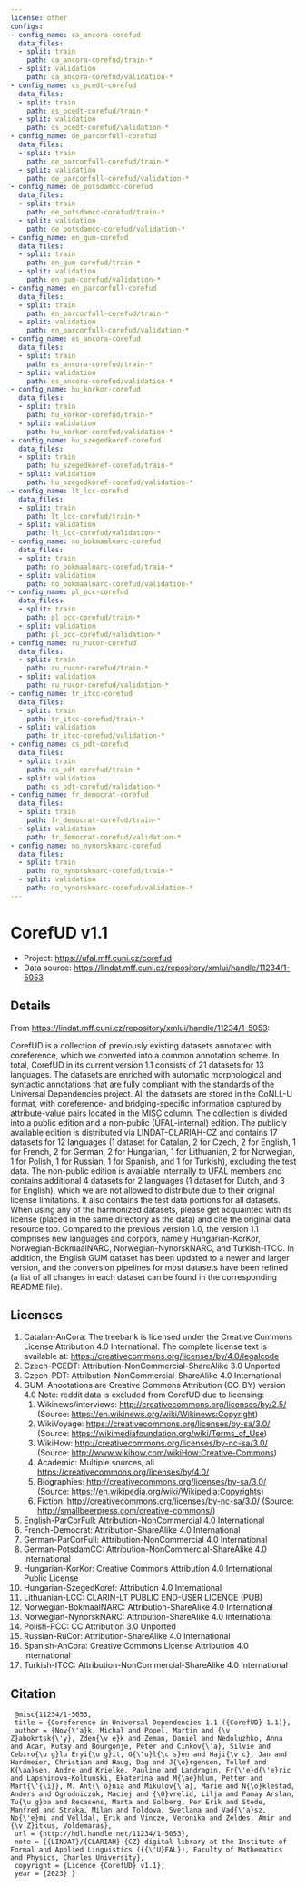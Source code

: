 ```yaml
---
license: other
configs:
- config_name: ca_ancora-corefud
  data_files:
  - split: train
    path: ca_ancora-corefud/train-*
  - split: validation
    path: ca_ancora-corefud/validation-*
- config_name: cs_pcedt-corefud
  data_files:
  - split: train
    path: cs_pcedt-corefud/train-*
  - split: validation
    path: cs_pcedt-corefud/validation-*
- config_name: de_parcorfull-corefud
  data_files:
  - split: train
    path: de_parcorfull-corefud/train-*
  - split: validation
    path: de_parcorfull-corefud/validation-*
- config_name: de_potsdamcc-corefud
  data_files:
  - split: train
    path: de_potsdamcc-corefud/train-*
  - split: validation
    path: de_potsdamcc-corefud/validation-*
- config_name: en_gum-corefud
  data_files:
  - split: train
    path: en_gum-corefud/train-*
  - split: validation
    path: en_gum-corefud/validation-*
- config_name: en_parcorfull-corefud
  data_files:
  - split: train
    path: en_parcorfull-corefud/train-*
  - split: validation
    path: en_parcorfull-corefud/validation-*
- config_name: es_ancora-corefud
  data_files:
  - split: train
    path: es_ancora-corefud/train-*
  - split: validation
    path: es_ancora-corefud/validation-*
- config_name: hu_korkor-corefud
  data_files:
  - split: train
    path: hu_korkor-corefud/train-*
  - split: validation
    path: hu_korkor-corefud/validation-*
- config_name: hu_szegedkoref-corefud
  data_files:
  - split: train
    path: hu_szegedkoref-corefud/train-*
  - split: validation
    path: hu_szegedkoref-corefud/validation-*
- config_name: lt_lcc-corefud
  data_files:
  - split: train
    path: lt_lcc-corefud/train-*
  - split: validation
    path: lt_lcc-corefud/validation-*
- config_name: no_bokmaalnarc-corefud
  data_files:
  - split: train
    path: no_bokmaalnarc-corefud/train-*
  - split: validation
    path: no_bokmaalnarc-corefud/validation-*
- config_name: pl_pcc-corefud
  data_files:
  - split: train
    path: pl_pcc-corefud/train-*
  - split: validation
    path: pl_pcc-corefud/validation-*
- config_name: ru_rucor-corefud
  data_files:
  - split: train
    path: ru_rucor-corefud/train-*
  - split: validation
    path: ru_rucor-corefud/validation-*
- config_name: tr_itcc-corefud
  data_files:
  - split: train
    path: tr_itcc-corefud/train-*
  - split: validation
    path: tr_itcc-corefud/validation-*
- config_name: cs_pdt-corefud
  data_files:
  - split: train
    path: cs_pdt-corefud/train-*
  - split: validation
    path: cs_pdt-corefud/validation-*
- config_name: fr_democrat-corefud
  data_files:
  - split: train
    path: fr_democrat-corefud/train-*
  - split: validation
    path: fr_democrat-corefud/validation-*
- config_name: no_nynorsknarc-corefud
  data_files:
  - split: train
    path: no_nynorsknarc-corefud/train-*
  - split: validation
    path: no_nynorsknarc-corefud/validation-*
---
```


# CorefUD v1.1

- Project: https://ufal.mff.cuni.cz/corefud
- Data source: https://lindat.mff.cuni.cz/repository/xmlui/handle/11234/1-5053

## Details

From https://lindat.mff.cuni.cz/repository/xmlui/handle/11234/1-5053:

CorefUD is a collection of previously existing datasets annotated with coreference, which we converted into a common annotation scheme. In total, CorefUD in its current version 1.1 consists of 21 datasets for 13 languages. The datasets are enriched with automatic morphological and syntactic annotations that are fully compliant with the standards of the Universal Dependencies project. All the datasets are stored in the CoNLL-U format, with coreference- and bridging-specific information captured by attribute-value pairs located in the MISC column. The collection is divided into a public edition and a non-public (ÚFAL-internal) edition. The publicly available edition is distributed via LINDAT-CLARIAH-CZ and contains 17 datasets for 12 languages (1 dataset for Catalan, 2 for Czech, 2 for English, 1 for French, 2 for German, 2 for Hungarian, 1 for Lithuanian, 2 for Norwegian, 1 for Polish, 1 for Russian, 1 for Spanish, and 1 for Turkish), excluding the test data. The non-public edition is available internally to ÚFAL members and contains additional 4 datasets for 2 languages (1 dataset for Dutch, and 3 for English), which we are not allowed to distribute due to their original license limitations. It also contains the test data portions for all datasets. When using any of the harmonized datasets, please get acquainted with its license (placed in the same directory as the data) and cite the original data resource too. Compared to the previous version 1.0, the version 1.1 comprises new languages and corpora, namely Hungarian-KorKor, Norwegian-BokmaalNARC, Norwegian-NynorskNARC, and Turkish-ITCC. In addition, the English GUM dataset has been updated to a newer and larger version, and the conversion pipelines for most datasets have been refined (a list of all changes in each dataset can be found in the corresponding README file).

## Licenses

1. Catalan-AnCora: The treebank is licensed under the Creative Commons License Attribution 4.0 International. The complete license text is available at:
https://creativecommons.org/licenses/by/4.0/legalcode
1. Czech-PCEDT: Attribution-NonCommercial-ShareAlike 3.0 Unported
1. Czech-PDT: Attribution-NonCommercial-ShareAlike 4.0 International
1. GUM: Anootations are Creative Commons Attribution (CC-BY) version 4.0 Note: reddit data is excluded from CorefUD due to licensing:
    1. Wikinews/interviews:   http://creativecommons.org/licenses/by/2.5/ (Source: https://en.wikinews.org/wiki/Wikinews:Copyright)
    1. WikiVoyage: https://creativecommons.org/licenses/by-sa/3.0/ (Source: https://wikimediafoundation.org/wiki/Terms_of_Use)
    1. WikiHow:    http://creativecommons.org/licenses/by-nc-sa/3.0/ (Source: http://www.wikihow.com/wikiHow:Creative-Commons)
    1. Academic:  Multiple sources, all https://creativecommons.org/licenses/by/4.0/
    1. Biographies:   http://creativecommons.org/licenses/by-sa/3.0/ (Source: https://en.wikipedia.org/wiki/Wikipedia:Copyrights)
    1. Fiction:    http://creativecommons.org/licenses/by-nc-sa/3.0/ (Source: http://smallbeerpress.com/creative-commons/)
1. English-ParCorFull: Attribution-NonCommercial 4.0 International
1. French-Democrat: Attribution-ShareAlike 4.0 International
1. German-ParCorFull: Attribution-NonCommercial 4.0 International
1. German-PotsdamCC: Attribution-NonCommercial-ShareAlike 4.0 International
1. Hungarian-KorKor: Creative Commons Attribution 4.0 International Public License
1. Hungarian-SzegedKoref: Attribution 4.0 International
1. Lithuanian-LCC: CLARIN-LT PUBLIC END-USER LICENCE (PUB)
1. Norwegian-BokmaaINARC: Attribution-ShareAlike 4.0 International
1. Norwegian-NynorskNARC: Attribution-ShareAlike 4.0 International
1. Polish-PCC: CC Attribution 3.0 Unported
1. Russian-RuCor: Attribution-ShareAlike 4.0 International
1. Spanish-AnCora: Creative Commons License Attribution 4.0 International
1. Turkish-ITCC: Attribution-NonCommercial-ShareAlike 4.0 International

## Citation
```
 @misc{11234/1-5053,
 title = {Coreference in Universal Dependencies 1.1 ({CorefUD} 1.1)},
 author = {Nov{\'a}k, Michal and Popel, Martin and {\v Z}abokrtsk{\'y}, Zden{\v e}k and Zeman, Daniel and Nedoluzhko, Anna and Acar, Kutay and Bourgonje, Peter and Cinkov{\'a}, Silvie and Cebiro{\u g}lu Eryi{\u g}it, G{\"u}l{\c s}en and Haji{\v c}, Jan and Hardmeier, Christian and Haug, Dag and J{\o}rgensen, Tollef and K{\aa}sen, Andre and Krielke, Pauline and Landragin, Fr{\'e}d{\'e}ric and Lapshinova-Koltunski, Ekaterina and M{\ae}hlum, Petter and Mart{\'{\i}}, M. Ant{\`o}nia and Mikulov{\'a}, Marie and N{\o}klestad, Anders and Ogrodniczuk, Maciej and {\O}vrelid, Lilja and Pamay Arslan, Tu{\u g}ba and Recasens, Marta and Solberg, Per Erik and Stede, Manfred and Straka, Milan and Toldova, Svetlana and Vad{\'a}sz, No{\'e}mi and Velldal, Erik and Vincze, Veronika and Zeldes, Amir and {\v Z}itkus, Voldemaras},
 url = {http://hdl.handle.net/11234/1-5053},
 note = {{LINDAT}/{CLARIAH}-{CZ} digital library at the Institute of Formal and Applied Linguistics ({{\'U}FAL}), Faculty of Mathematics and Physics, Charles University},
 copyright = {Licence {CorefUD} v1.1},
 year = {2023} }
```